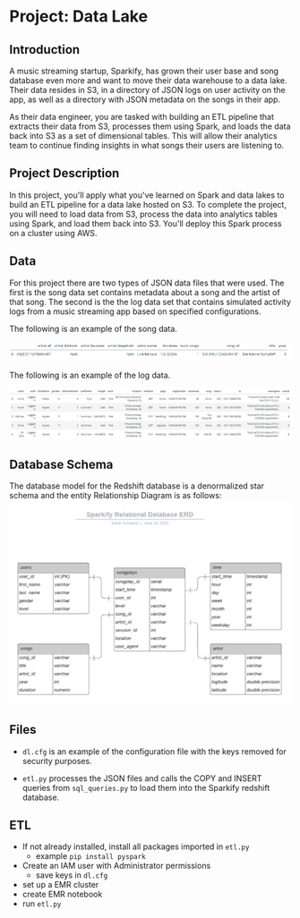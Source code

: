 # Project: Data Lake
## Introduction
A music streaming startup, Sparkify, has grown their user base and song database even more and want to move their data warehouse to a data lake. Their data resides in S3, in a directory of JSON logs on user activity on the app, as well as a directory with JSON metadata on the songs in their app.

As their data engineer, you are tasked with building an ETL pipeline that extracts their data from S3, processes them using Spark, and loads the data back into S3 as a set of dimensional tables. This will allow their analytics team to continue finding insights in what songs their users are listening to.


## Project Description
In this project, you'll apply what you've learned on Spark and data lakes to build an ETL pipeline for a data lake hosted on S3. To complete the project, you will need to load data from S3, process the data into analytics tables using Spark, and load them back into S3. You'll deploy this Spark process on a cluster using AWS.


## Data
For this project there are two types of JSON data files that were used. The first is the song data set contains metadata about a song and the artist of that song.
The second is the the log data set that contains simulated activity logs from a music streaming app based on specified configurations.

The following is an example of the song data.</br>

![My Image](images/song_data_head.png)


The following is an example of the log data.</br>

![My Image](images/log_data_head.png)
## Database Schema

The database model for the Redshift database is a denormalized star schema and the entity Relationship Diagram is as follows:</br>
![My Image](images/sparkifyDB.png)

## Files
- `dl.cfg` is an example of the configuration file with the keys removed for security purposes.

- `etl.py` processes the JSON files and calls the COPY and INSERT queries from `sql_queries.py` to load them into the Sparkify redshift database.

## ETL

- If not already installed, install all packages imported in `etl.py`
  - example `pip install pyspark`
- Create an IAM user with Administrator permissions
  - save keys in `dl.cfg`
- set up a EMR cluster
- create EMR notebook
- run `etl.py`

